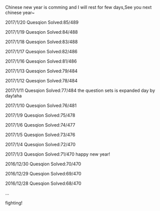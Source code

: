 ﻿
Chinese new year is comming and I will rest for few days,See you next chinese year~



2017/1/20  Quesqion Solved:85/489


2017/1/19  Quesqion Solved:84/488


2017/1/18  Quesqion Solved:83/488


2017/1/17  Quesqion Solved:82/486


2017/1/16  Quesqion Solved:81/486


2017/1/13  Quesqion Solved:79/484


2017/1/12  Quesqion Solved:78/484


2017/1/11  Quesqion Solved:77/484 the question sets is expanded day by day!aha


2017/1/10  Quesqion Solved:76/481


2017/1/9  Quesqion Solved:75/478


2017/1/6  Quesqion Solved:74/477


2017/1/5  Quesqion Solved:73/476


2017/1/4  Quesqion Solved:72/470


2017/1/3  Quesqion Solved:71/470    happy new year!


2016/12/30  Quesqion Solved:70/470


2016/12/29  Quesqion Solved:69/470


2016/12/28  Quesqion Solved:68/470


...


fighting!